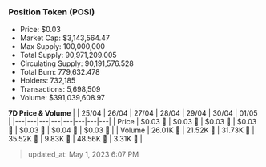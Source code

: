 
  ### Position Token (POSI)
  - Price: $0.03
  - Market Cap: $3,143,564.47
  - Max Supply: 100,000,000
  - Total Supply: 90,971,209.005
  - Circulating Supply: 90,191,576.528
  - Total Burn: 779,632.478
  - Holders: 732,185
  - Transactions: 5,698,509
  - Volume: $391,039,608.97

  **7D Price & Volume**
  | | 25&#x2F;04 | 26&#x2F;04 | 27&#x2F;04 | 28&#x2F;04 | 29&#x2F;04 | 30&#x2F;04 | 01&#x2F;05 |
  |---|---|---|---|---|---|---|---|
  | Price | $0.03 🔻 | $0.03 🔻 | $0.03 🔻 | $0.03 🚀 | $0.03 🚀 | $0.04 🚀 | $0.03 🔻 |
  | Volume | 26.01K 🚀 | 21.52K 🔻 | 31.73K 🚀 | 35.52K 🚀 | 9.83K 🔻 | 48.56K 🚀 | 3.31K 🔻 |

  > updated_at: May 1, 2023 6:07 PM

